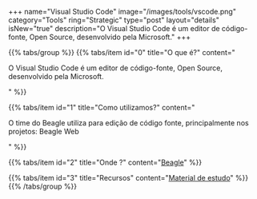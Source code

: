 +++
name="Visual Studio Code"
image="/images/tools/vscode.png"
category="Tools"
ring="Strategic"
type="post"
layout="details"
isNew="true"
description="O Visual Studio Code é um editor de código-fonte, Open Source, desenvolvido pela Microsoft."
+++

{{% tabs/group %}}
  {{% tabs/item id="0" title="O que é?" content="<p>O Visual Studio Code é um editor de código-fonte, Open Source, desenvolvido pela Microsoft.</p>" %}}
  
  {{% tabs/item id="1" title="Como utilizamos?" content="<p>O time do Beagle utiliza para edição de código fonte, principalmente nos projetos: Beagle Web</p>" %}}
  
  {{% tabs/item id="2" title="Onde ?" content="<a href='https://usebeagle.io/' target='_blank'>Beagle</a>" %}}

  {{% tabs/item id="3" title="Recursos" content="<a href='https://code.visualstudio.com/docs' target='_blank'>Material de estudo</a>" %}}
{{% /tabs/group %}}